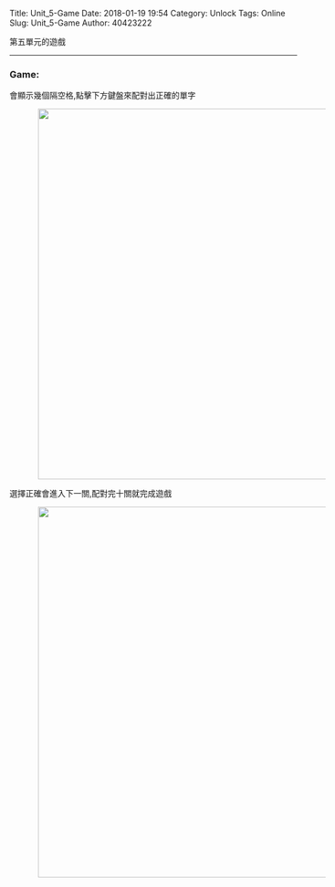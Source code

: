 Title: Unit_5-Game
Date: 2018-01-19 19:54
Category: Unlock
Tags: Online
Slug: Unit_5-Game
Author: 40423222

第五單元的遊戲

<!-- PELICAN_END_SUMMARY -->
<!-- 第五單元的遊戲 -->
<hr>

### Game:
會顯示幾個隔空格,點擊下方鍵盤來配對出正確的單字
<p>
<img src="./../data/Unit 5/Online/5.Game/playing.png" width="650" hspace="50">
<p>
選擇正確會進入下一關,配對完十關就完成遊戲
<p>
<img src="./../data/Unit 5/Online/5.Game/level complete.png" width="650" hspace="50">